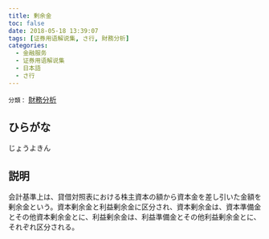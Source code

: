 ```yaml
---
title: 剰余金
toc: false
date: 2018-05-18 13:39:07
tags: [证券用语解说集, さ行, 財務分析]
categories:
  - 金融服务
  - 证券用语解说集
  - 日本語
  - さ行
---
```


`分類：` [財務分析](/tags/財務分析/)

## ひらがな

じょうよきん

## 説明

会計基準上は、貸借対照表における株主資本の額から資本金を差し引いた金額を剰余金という。資本剰余金と利益剰余金に区分され、資本剰余金は、資本準備金とその他資本剰余金とに、利益剰余金は、利益準備金とその他利益剰余金とに、それぞれ区分される。
